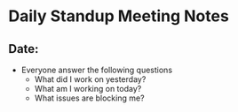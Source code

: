 # Daily Standup Meeting Notes
## Date: 

- Everyone answer the following questions
  - What did I work on yesterday?
  - What am I working on today?
  - What issues are blocking me?  
